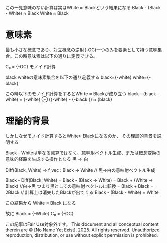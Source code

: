 この一見意味のない計算は実はWhite ≈ Blackという結果になる
Black - (Black - White) ≈ Black
White ≈ Black

# 意味素

最も小さな概念であり、対立概念の逆射(-OC)一つのみを要素として持つ意味集合。この時意味素は以下の通りに定義できる。

C₀ = {-OC}
モノイド計算

black whiteの意味素集合を以下の通り定義する
black={-white}
white={-black}

この時以下のモノイド計算をするとWhite ≈ Blackが成り立つ
black - (black - white) = {-white} ⊖ ({-white} - {-black })
≈ {black}

# 理論的背景

しかしなぜモノイド計算するとWhite≈ Blackになるのか、
その理論的背景を説明する

Black - Whiteは単なる減算ではなく、意味射ベクトル生成、または概念変換の意味的経路を生成する操作となる
黒 → 白

Diff(Black, White) ⇒ f_vec : Black → White // 黒→白の意味射ベクトル生成

Black - Diff(Black, White)
= Black - (Black → White)
= Black + (White → Black) //白→黒 つまり黒としての意味射ベクトルに転換
= Black + Black
= 2Black // 計算上は消失したBlackが出てくる Black - (Black - White) = White

この結果から White ≈ Black になる

故に
Black = {-White}
C₀ = {-OC}

この記事はFair Use対象外です。
This document and all conceptual content therein are © [No Name Yet Exist], 2025. All rights reserved. Unauthorized reproduction, distribution, or use without explicit permission is prohibited.